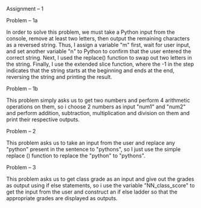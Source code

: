 Assignment – 1

Problem – 1a

In order to solve this problem, we must take a Python input from the console, remove at least two letters, then output the remaining characters as a reversed string. Thus, I assign a variable "m" first, wait for user input, and set another variable "n" to Python to confirm that the user entered the correct string. Next, I used the replace() function to swap out two letters in the string. Finally, I use the extended slice function, where the -1 in the step indicates that the string starts at the beginning and ends at the end, reversing the string and printing the result.

Problem – 1b

This problem simply asks us to get two numbers and perform 4 arithmetic operations on them, so i choose 2 numbers as input "num1" and "num2" and perform addition, subtraction, multiplication and division on them and print their respective outputs.

Problem – 2

This problem asks us to take an input from the user and replace any "python" present in the sentence to "pythons", so I just use the simple replace () function to replace the "python"  to "pythons".

Problem – 3

This problem asks us to get class grade as an input and give out the grades as output using if else statements, so i use the variable "NN_class_score" to get the input from the user and construct an if else ladder so that the appropriate grades are displayed as outputs.
